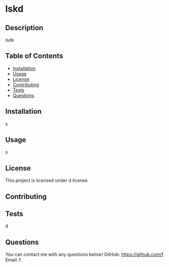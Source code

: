 # lskd
  ## Description
   lsdk


  ## Table of Contents
  * [Installation](#installation)
  * [Usage](#usage)
  * [License](#license)
  * [Contributing](#contributing)
  * [Tests](#tests)
  * [Questions](#questions)


  ## Installation
  s

  ## Usage
  s

  ## License
  This project is licensed under d license.

  ## Contributing 
  

  ## Tests
  d

  ## Questions
  You can contact me with any questions below!
  GitHub: https://github.com/f 
  Email: f

